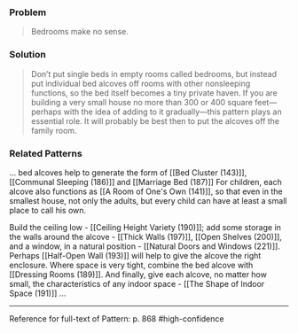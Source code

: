 ### Problem
>Bedrooms make no sense.

### Solution
>Don’t put single beds in empty rooms called bedrooms, but instead put individual bed alcoves off rooms with other nonsleeping functions, so the bed itself becomes a tiny private haven.
>If you are building a very small house no more than 300 or 400 square feet—perhaps with the idea of adding to it gradually—this pattern plays an essential role. It will probably be best then to put the alcoves off the family room.

### Related Patterns
... bed alcoves help to generate the form of [[Bed Cluster (143)]], [[Communal Sleeping (186)]] and [[Marriage Bed (187)]] For children, each alcove also functions as [[A Room of One's Own (141)]], so that even in the smallest house, not only the adults, but every child can have at least a small place to call his own.

Build the ceiling low - [[Ceiling Height Variety (190)]]; add some storage in the walls around the alcove - [[Thick Walls (197)]], [[Open Shelves (200)]], and a window, in a natural position - [[Natural Doors and Windows (221)]]. Perhaps [[Half-Open Wall (193)]] will help to give the alcove the right enclosure. Where space is very tight, combine the bed alcove with [[Dressing Rooms (189)]]. And finally, give each alcove, no matter how small, the characteristics of any indoor space - [[The Shape of Indoor Space (191)]] ...

---
Reference for full-text of Pattern: p. 868 #high-confidence 